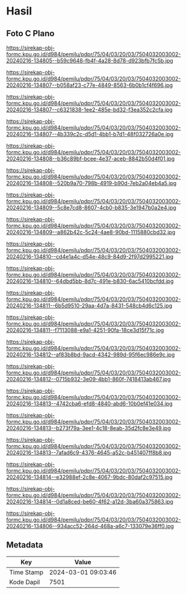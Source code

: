 # Hasil

## Foto C Plano

https://sirekap-obj-formc.kpu.go.id/d984/pemilu/pdpr/75/04/03/20/03/7504032003002-20240216-134805--b59c9648-fb4f-4a28-8d78-d923bfb7fc5b.jpg

https://sirekap-obj-formc.kpu.go.id/d984/pemilu/pdpr/75/04/03/20/03/7504032003002-20240216-134807--b058af23-c77e-4849-8563-6b0b1cf4f696.jpg

https://sirekap-obj-formc.kpu.go.id/d984/pemilu/pdpr/75/04/03/20/03/7504032003002-20240216-134807--c6321838-1ee2-485e-bd32-f3ea352c2cfa.jpg

https://sirekap-obj-formc.kpu.go.id/d984/pemilu/pdpr/75/04/03/20/03/7504032003002-20240216-134807--4b339c2c-d5d1-4bb1-b7d1-48f032726a0e.jpg

https://sirekap-obj-formc.kpu.go.id/d984/pemilu/pdpr/75/04/03/20/03/7504032003002-20240216-134808--b36c89bf-bcee-4e37-aceb-8842b50d4f01.jpg

https://sirekap-obj-formc.kpu.go.id/d984/pemilu/pdpr/75/04/03/20/03/7504032003002-20240216-134808--520b9a70-798b-4919-b90d-7eb2a04eb4a5.jpg

https://sirekap-obj-formc.kpu.go.id/d984/pemilu/pdpr/75/04/03/20/03/7504032003002-20240216-134809--5c8e7cd8-8607-4cb0-b835-3e1947b0a2e4.jpg

https://sirekap-obj-formc.kpu.go.id/d984/pemilu/pdpr/75/04/03/20/03/7504032003002-20240216-134809--a862b42c-5c24-4ae8-90bd-1115880cbd32.jpg

https://sirekap-obj-formc.kpu.go.id/d984/pemilu/pdpr/75/04/03/20/03/7504032003002-20240216-134810--cd4e1a4c-d54e-48c9-84d9-2f97d2995221.jpg

https://sirekap-obj-formc.kpu.go.id/d984/pemilu/pdpr/75/04/03/20/03/7504032003002-20240216-134810--64dbd5bb-8d7c-491e-b830-6ac5410bcfdd.jpg

https://sirekap-obj-formc.kpu.go.id/d984/pemilu/pdpr/75/04/03/20/03/7504032003002-20240216-134811--6b5d9510-29aa-4d7a-8431-548cb4d6c125.jpg

https://sirekap-obj-formc.kpu.go.id/d984/pemilu/pdpr/75/04/03/20/03/7504032003002-20240216-134811--f7113088-e9a1-4251-90fa-18ce3d15f71c.jpg

https://sirekap-obj-formc.kpu.go.id/d984/pemilu/pdpr/75/04/03/20/03/7504032003002-20240216-134812--af83b8bd-9acd-4342-989d-95f6ec986e9c.jpg

https://sirekap-obj-formc.kpu.go.id/d984/pemilu/pdpr/75/04/03/20/03/7504032003002-20240216-134812--0715b932-3e09-4bb1-860f-7418413ab467.jpg

https://sirekap-obj-formc.kpu.go.id/d984/pemilu/pdpr/75/04/03/20/03/7504032003002-20240216-134813--4742cba6-efd8-4840-abd6-10b0ef41e034.jpg

https://sirekap-obj-formc.kpu.go.id/d984/pemilu/pdpr/75/04/03/20/03/7504032003002-20240216-134813--b273f79a-3ee1-4c18-8eab-35d2fc8e3e49.jpg

https://sirekap-obj-formc.kpu.go.id/d984/pemilu/pdpr/75/04/03/20/03/7504032003002-20240216-134813--7afad6c9-4376-4645-a52c-b451407ff8b8.jpg

https://sirekap-obj-formc.kpu.go.id/d984/pemilu/pdpr/75/04/03/20/03/7504032003002-20240216-134814--e32988ef-2c8e-4067-9bdc-80daf2c97515.jpg

https://sirekap-obj-formc.kpu.go.id/d984/pemilu/pdpr/75/04/03/20/03/7504032003002-20240216-134814--0d1a8ced-be60-4f62-a12d-3ba60a375863.jpg

https://sirekap-obj-formc.kpu.go.id/d984/pemilu/pdpr/75/04/03/20/03/7504032003002-20240216-134806--934acc52-264d-468a-a6c7-133079e36ff0.jpg


## Metadata

| Key        | Value               |
| ---------- | ------------------- |
| Time Stamp | 2024-03-01 09:03:46 |
| Kode Dapil | 7501                |




